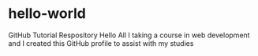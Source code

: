 # hello-world
GitHub Tutorial Respository
Hello All
I taking a course in web development and I created this GitHub profile to assist with my studies
